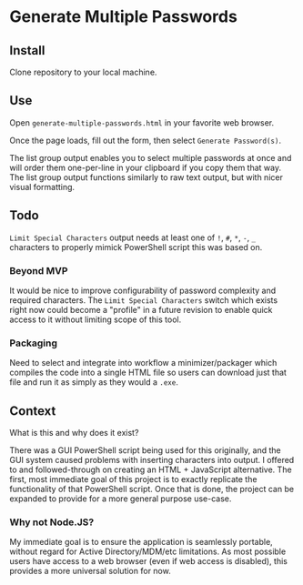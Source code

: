# Generate Multiple Passwords

## Install
Clone repository to your local machine.

## Use
Open `generate-multiple-passwords.html` in your favorite web browser.

Once the page loads, fill out the form, then select `Generate Password(s)`.

The list group output enables you to select multiple passwords at once and will order them one-per-line in your clipboard if you copy them that way. The list group output functions similarly to raw text output, but with nicer visual formatting.

## Todo
`Limit Special Characters` output needs at least one of `!`, `#`, `*`, `-`, `_` characters to properly mimick PowerShell script this was based on.

### Beyond MVP
It would be nice to improve configurability of password complexity and required characters. The `Limit Special Characters` switch which exists right now could become a "profile" in a future revision to enable quick access to it without limiting scope of this tool.

### Packaging
Need to select and integrate into workflow a minimizer/packager which compiles the code into a single HTML file so users can download just that file and run it as simply as they would a `.exe`.

## Context
What is this and why does it exist?

There was a GUI PowerShell script being used for this originally, and the GUI system caused problems with inserting characters into output. I offered to and followed-through on creating an HTML + JavaScript alternative. The first, most immediate goal of this project is to exactly replicate the functionality of that PowerShell script. Once that is done, the project can be expanded to provide for a more general purpose use-case.

### Why not Node.JS?
My immediate goal is to ensure the application is seamlessly portable, without regard for Active Directory/MDM/etc limitations. As most possible users have access to a web browser (even if web access is disabled), this provides a more universal solution for now.
